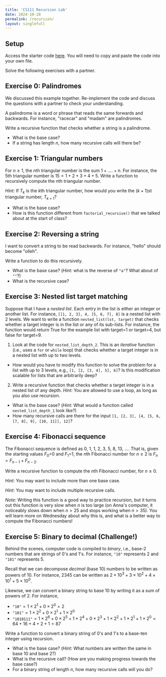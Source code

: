 ```yaml
---
title: 'CS111 Recursion Lab'
date: 2024-10-28
permalink: /recursion/
layout: singlefull
---
```


## Setup
Access the starter code [here](https://github.com/annapmeyer/annapmeyer.github.io/raw/refs/heads/anna/files/teaching/recursion.py). You will need to copy and paste the code into your own file.

Solve the following exercises with a partner. 

## Exercise 0: Palindromes
We discussed this example together. Re-implement the code and discuss the questions with a partner to check your understanding.

A palindrome is a word or phrase that reads the same forwards and backwards. For instance, "racecar" and "madam" are palindromes. 

Write a recursive function that checks whether a string is a palindrome. 

* What is the base case?
* If a string has length *n*, how many recursive calls will there be?

## Exercise 1: Triangular numbers

For $n\geq 1$, the $n$th triangular number is the sum $1 + .... + n$. For instance, the 5th triangular number is $15 = 1 + 2 + 3 + 4 + 5$. Write a function to recursively compute the $n$th triangular number. 

*Hint:* If $T_k$ is the $k$th triangular number, how would you write the $(k+1)$st triangular number, $T_{k+1}$?

* What is the base case?
* How is this function different from `factorial_recursive()` that we talked about at the start of class?

## Exercise 2: Reversing a string
I want to convert a string to be read backwards. For instance, "hello" should become "olleh". 

Write a function to do this recursively. 

* What is the base case? (*Hint:* what is the reverse of `"a"`? What about of `""`?) 
* What is the recursive case?

## Exercise 3: Nested list target matching
Suppose that I have a *nested list*. Each entry in the list is either an integer or another list. For instance,
`[[1, 2, 3], 4, [5, 6, 7], 8]` is a nested list with 2 levels. We want to write a function `nested_list(lst, target)` that checks whether a target integer is in the list or any of its sub-lists. For instance, the function would return True for the example list with target=1 or target=4, but false for target=9. 

1. Look at the code for `nested_list_depth_2`. This is an *iterative* function (i.e., uses a `for` or `while` loop) that checks whether a target integer is in a nested list with up to two levels.
* How would you have to modify this function to solve the problem for a list with up to 3 levels, e.g., `[1, [2, [3, 4], 5], 6]`? Is this modification scalable for lists that are arbitrarily deep?

2. Write a recursive function that checks whether a target integer is in a nested list of any depth. *Hint:* You are allowed to use a loop, as long as you also use recursion. 

* What is the base case? (*Hint:*  What would a function called `nested_list_depth_1` look like?)
* How many recursive calls are there for the input `[1, [2, 3], [4, [5, 6, [7, 8], 9], [10, 11]], 12]`? 


## Exercise 4: Fibonacci sequence
The Fibonacci sequence is defined as 0, 1, 1, 2, 3, 5, 8, 13, .... That is, given the starting values $F_0$=0 and $F_1$=1, the *n*th Fibonacci number for $n\geq 2$ is $F_n=F_{n-1} + F_{n-2}$. 

Write a recursive function to compute the *n*th Fibonacci number, for $n\geq 0$. 

*Hint:* You may want to include more than one base case.

*Hint:* You may want to include multiple recursive calls. 

*Note:* Writing this function is a good way to practice recursion, but it turns out this function is very slow when $n$ is too large (on Anna's computer, it noticeably slows down when $n>25$ and stops working when $n>35$). You will learn more on Wednesday about why this is, and what is a better way to compute the Fibonacci numbers!  

## Exercise 5: Binary to decimal (Challenge!)

Behind the scenes, computer code is compiled to *binary*, i.e., base-2 numbers that are strings of 0's and 1's. For instance, `"10"` represents 2 and `"101"` represents 5. 

Recall that we can decompose *decimal* (base 10) numbers to be written as powers of 10. For instance, 2345 can be written as $2\times 10^3 + 3\times 10^2 + 4 \times 10^1 + 5\times 10^0$. 

Likewise, we can convert a binary string to base 10 by writing it as a sum of powers of 2. For instance, 

* `"10"`$= 1 \times 2^1 + 0 \times 2^0 = 2$
* `"101"`$= 1 \times 2^2 + 0 \times 2^1 + 1 \times 2^0$
*  `"1010111"`$= 1\times 2^6 + 0 \times 2^5 + 1\times 2^4 + 0 \times 2^3 + 1\times 2^2 + 1\times 2^1 + 1\times 2^0 = 64 + 16 + 4  + 2 + 1 = 87$

Write a function to convert a binary string of 0's and 1's to a base-ten integer using recursion. 

* What is the base case? (*Hint:* What numbers are written the same in base 10 and base 2?)
* What is the recursive call? (How are you making progress towards the base case?)
* For a binary string of length *n*, how many recursive calls will you do?


